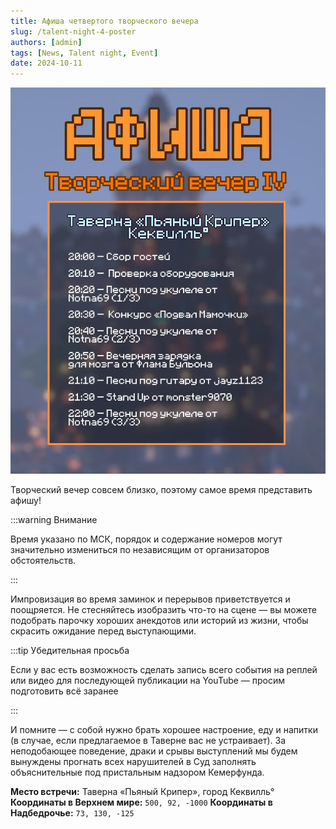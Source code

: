 ```yaml
---
title: Афиша четвертого творческого вечера
slug: /talent-night-4-poster
authors: [admin]
tags: [News, Talent night, Event]
date: 2024-10-11
---
```


![Афиша четвертого творческого вечера](./img/afisha-tvorcheskogo-vechera-4.jpg)

Творческий вечер совсем близко, поэтому самое время представить афишу!

<!-- truncate -->

:::warning Внимание

Время указано по МСК, порядок и содержание номеров могут значительно измениться по независящим от организаторов обстоятельств.

:::

Импровизация во время заминок и перерывов приветствуется и поощряется. Не стесняйтесь изобразить что-то на сцене — вы можете подобрать парочку хороших анекдотов или историй из жизни, чтобы скрасить ожидание перед выступающими.

:::tip Убедительная просьба

Если у вас есть возможность сделать запись всего события на реплей или видео для последующей публикации на YouTube — просим подготовить всё заранее

:::

И помните — с собой нужно брать хорошее настроение, еду и напитки (в случае, если предлагаемое в Таверне вас не устраивает).
За неподобающее поведение, драки и срывы выступлений мы будем вынуждены прогнать всех нарушителей в Суд заполнять объяснительные под пристальным надзором Кемерфунда.


**Место встречи:** Таверна «Пьяный Крипер», город Кеквилль°
**Координаты в Верхнем мире:** `500, 92, -1000`
**Координаты в Надбедрочье:** `73, 130, -125`